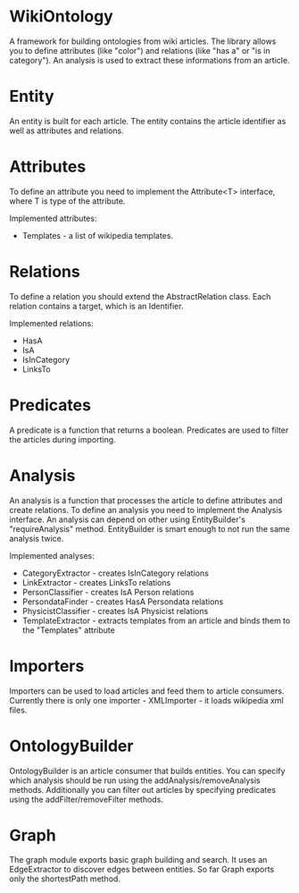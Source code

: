 WikiOntology
============

A framework for building ontologies from wiki articles. The library allows you to define attributes (like "color") 
and relations (like "has a" or "is in category"). An analysis is used to extract these informations from an article.


Entity
=======

An entity is built for each article. The entity contains the article identifier as well as attributes and relations.

Attributes
==========

To define an attribute you need to implement the Attribute\<T> interface, where T is type of the attribute.

Implemented attributes:
* Templates - a list of wikipedia templates.

Relations
=========

To define a relation you should extend the AbstractRelation class. Each relation contains a target, which is an Identifier.

Implemented relations:
* HasA
* IsA
* IsInCategory
* LinksTo

Predicates
==========

A predicate is a function that returns a boolean. Predicates are used to filter the articles during importing.

Analysis
========

An analysis is a function that processes the article to define attributes and create relations. To define an analysis you need to implement the Analysis interface. An analysis can depend on other using EntityBuilder's "requireAnalysis" method. EntityBuilder is smart enough to not run the same analysis twice.

Implemented analyses:
* CategoryExtractor - creates IsInCategory relations
* LinkExtractor - creates LinksTo relations
* PersonClassifier - creates IsA Person relations
* PersondataFinder - creates HasA Persondata relations
* PhysicistClassifier - creates IsA Physicist relations
* TemplateExtractor - extracts templates from an article and binds them to the "Templates" attribute

Importers
=========

Importers can be used to load articles and feed them to article consumers. Currently there is only one importer - XMLImporter - it loads wikipedia xml files.

OntologyBuilder
===============

OntologyBuilder is an article consumer that builds entities. You can specify which analysis should be run using the addAnalysis/removeAnalysis methods. Additionally you can filter out articles by specifying predicates using the addFilter/removeFilter methods.

Graph
=====

The graph module exports basic graph building and search. It uses an EdgeExtractor to discover edges between entities. So far Graph exports only the shortestPath method.
